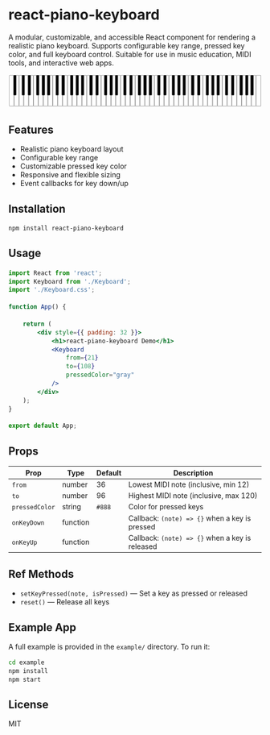 # react-piano-keyboard

A modular, customizable, and accessible React component for rendering a realistic piano keyboard. Supports configurable key range, pressed key color, and full keyboard control. Suitable for use in music education, MIDI tools, and interactive web apps.

![Screenshot](screenshot.png)

## Features
- Realistic piano keyboard layout
- Configurable key range
- Customizable pressed key color
- Responsive and flexible sizing
- Event callbacks for key down/up

## Installation

```sh
npm install react-piano-keyboard
```

## Usage

```jsx
import React from 'react';
import Keyboard from './Keyboard';
import './Keyboard.css';

function App() {

    return (
        <div style={{ padding: 32 }}>
            <h1>react-piano-keyboard Demo</h1>
            <Keyboard
                from={21}
                to={108}
                pressedColor="gray"
            />
        </div>
    );
}

export default App;
```

## Props
| Prop         | Type     | Default   | Description |
|--------------|----------|-----------|-------------|
| `from`       | number   | 36        | Lowest MIDI note (inclusive, min 12) |
| `to`         | number   | 96        | Highest MIDI note (inclusive, max 120) |
| `pressedColor` | string | `#888`    | Color for pressed keys |
| `onKeyDown`  | function |           | Callback: `(note) => {}` when a key is pressed |
| `onKeyUp`    | function |           | Callback: `(note) => {}` when a key is released |

## Ref Methods
- `setKeyPressed(note, isPressed)` — Set a key as pressed or released
- `reset()` — Release all keys

## Example App
A full example is provided in the `example/` directory. To run it:

```sh
cd example
npm install
npm start
```

## License
MIT
